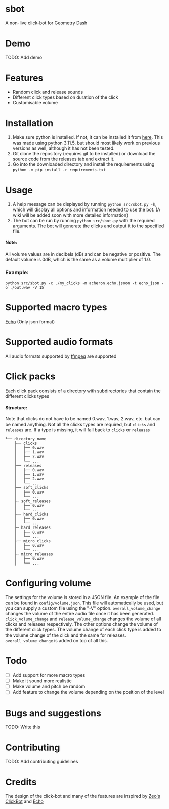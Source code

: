 # sbot

A non-live click-bot for Geometry Dash

# Demo

TODO: Add demo

# Features

- Random click and release sounds
- Different click types based on duration of the click
- Customisable volume

# Installation

1. Make sure python is installed. If not, it can be installed it from [here](https://www.python.org/downloads/). This
   was made using python 3.11.5, but should most likely work on previous versions as well, although it has not been
   tested.
2. Git clone the repository (requires git to be installed) or download the source code from the releases tab and extract
   it.
3. Go into the downloaded directory and install the requirements using `python -m pip install -r requirements.txt`

# Usage

1. A help message can be displayed by running `python src/sbot.py -h`, which will display all options and information
   needed
   to use the bot. (A wiki will be added soon with more detailed information)
2. The bot can be run by running `python src/sbot.py` with the required arguments. The bot will generate the clicks and
   output it to the specified file.

#### Note:

All volume values are in decibels (dB) and can be negative or positive. The default volume is 0dB, which is the same
as a volume multiplier of 1.0.

### Example:

`python src/sbot.py -c ./my_clicks -m acheron.echo.jsoon -t echo_json -o ./out.wav -V 15`

# Supported macro types

[Echo](https://github.com/lcm7341/Echo) (Only json format)

# Supported audio formats

All audio formats supported by [ffmpeg](http://www.ffmpeg.org/general.html#File-Formats) are supported

# Click packs

Each click pack consists of a directory with subdirectories that contain the different clicks types

#### Structure:

Note that clicks do not have to be named 0.wav, 1.wav, 2.wav, etc. but can be named anything. Not all the clicks
types are required, but `clicks` and `releases` are. If a type is missing, it will fall back to `clicks` or `releases`

```
└── directory_name
    ├── clicks
    │   ├── 0.wav
    │   ├── 1.wav
    │   ├── 2.wav
    │   └── ...
    ├── releases
    │   ├── 0.wav
    │   ├── 1.wav
    │   ├── 2.wav
    │   └── ...
    ├── soft_clicks
    │   ├── 0.wav
    │   └── ...
    ├─ soft_releases
    │   ├── 0.wav
    │   └── ...
    ├── hard_clicks
    │   ├── 0.wav
    │   └── ...
    ├─ hard_releases
    │   ├── 0.wav
    │   └── ...
    ├── micro_clicks
    │   ├── 0.wav
    │   └── ...
    ├─ micro_releases
    │   ├── 0.wav
    │   └── ...
```

# Configuring volume

The settings for the volume is stored in a JSON file. An example of the file can be found in `config/volume.json`. This
file will automatically be used, but you can supply a custom file using the "-V" option. ``overall_volume_change``
changes the volume of the entire audio file once it has been generated. ``click_volume_change``
and `release_volume_change` changes the volume of all clicks and releases respectively. The other options change the
volume of the different click types. The volume change of each click type is added to the volume change of the click and
the same for releases. `overall_volume_change` is added on top of all this.

# Todo

- [ ] Add support for more macro types
- [ ] Make it sound more realistic
- [ ] Make volume and pitch be random
- [ ] Add feature to change the volume depending on the position of the level

# Bugs and suggestions

TODO: Write this

# Contributing

TODO: Add contributing guidelines

# Credits

The design of the click-bot and many of the features are inspired
by [Zeo's ClickBot](https://github.com/zeopticz/zcb-2.0) and [Echo](https://github.com/lcm7341/Echo)